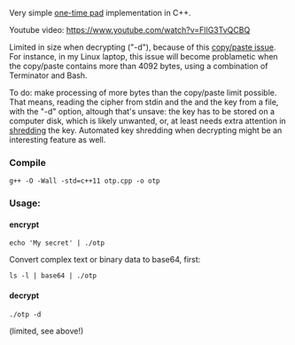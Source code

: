 Very simple [one-time pad](https://en.wikipedia.org/wiki/One-time_pad) implementation in C++.

Youtube video: https://www.youtube.com/watch?v=FlIG3TvQCBQ

Limited in size when decrypting ("-d"), because of this
[copy/paste issue](https://stackoverflow.com/questions/22886167/read-a-string-of-length-greater-than-4096-bytes-from-stdin-in-c).
For instance, in my Linux laptop, this issue will become problametic when the copy/paste contains more than 4092 bytes, using a combination of Terminator and Bash.

To do: make processing of more bytes than the copy/paste limit possible.
That means, reading the cipher from stdin and the and the key from a file, with the "-d" option, altough that's unsave:
the key has to be stored on a computer disk, which is likely unwanted, or, at least needs extra attention in [shredding](https://en.wikipedia.org/wiki/Shred_(Unix)) the key.
Automated key shredding when decrypting might be an interesting feature as well.

### Compile

````
g++ -O -Wall -std=c++11 otp.cpp -o otp
````

### Usage:

#### encrypt

````
echo 'My secret' | ./otp
````

Convert complex text or binary data to base64, first:

````
ls -l | base64 | ./otp
````

#### decrypt

````
./otp -d
````

(limited, see above!)
